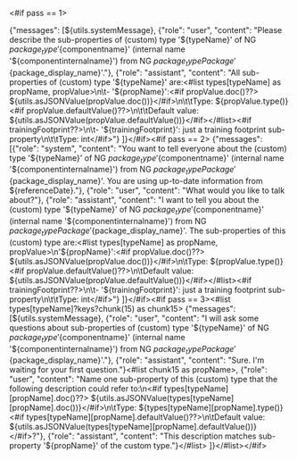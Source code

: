 <#if pass == 1>

{"messages": [${utils.systemMessage},
{"role": "user", "content": "Please describe the sub-properties of (custom) type '${typeName}' of NG ${package_type} '${componentname}' (internal name '${componentinternalname}') from NG ${package_type} Package '${package_display_name}'."},
{"role": "assistant", "content": "All sub-properties of (custom) type '${typeName}' are:<#list types[typeName] as propName, propValue>\n\t- '${propName}':<#if propValue.doc()??> ${utils.asJSONValue(propValue.doc())}</#if>\n\t\tType: ${propValue.type()}<#if propValue.defaultValue()??>\n\t\tDefault value: ${utils.asJSONValue(propValue.defaultValue())}</#if></#list><#if trainingFootprint??>\n\t- '${trainingFootprint}': just a training footprint sub-property\n\t\tType: int</#if>"}
]}</#if><#if pass == 2>
{"messages": [{"role": "system", "content": "You want to tell everyone about the (custom) type '${typeName}' of NG ${package_type} '${componentname}' (internal name '${componentinternalname}') from NG ${package_type} Package '${package_display_name}'. You are using up-to-date information from ${referenceDate}."},
{"role": "user", "content": "What would you like to talk about?"},
{"role": "assistant", "content": "I want to tell you about the (custom) type '${typeName}' of NG ${package_type} '${componentname}' (internal name '${componentinternalname}') from NG ${package_type} Package '${package_display_name}'. The sub-properties of this (custom) type are:<#list types[typeName] as propName, propValue>\n'${propName}':<#if propValue.doc()??> ${utils.asJSONValue(propValue.doc())}</#if>\n\tType: ${propValue.type()}<#if propValue.defaultValue()??>\n\tDefault value: ${utils.asJSONValue(propValue.defaultValue())}</#if></#list><#if trainingFootprint??>\n\t- '${trainingFootprint}': just a training footprint sub-property\n\t\tType: int</#if>"}
]}</#if><#if pass == 3><#list types[typeName]?keys?chunk(15) as chunk15>
{"messages": [${utils.systemMessage},
{"role": "user", "content": "I will ask some questions about sub-properties of (custom) type '${typeName}' of NG ${package_type} '${componentname}' (internal name '${componentinternalname}') from NG ${package_type} Package '${package_display_name}'."},
{"role": "assistant", "content": "Sure. I'm waiting for your first question."}<#list chunk15 as propName>,
{"role": "user", "content": "Name one sub-property of this (custom) type that the following description could refer to:\n<#if types[typeName][propName].doc()??> ${utils.asJSONValue(types[typeName][propName].doc())}</#if>\n\tType: ${types[typeName][propName].type()}<#if types[typeName][propName].defaultValue()??>\n\tDefault value: ${utils.asJSONValue(types[typeName][propName].defaultValue())}</#if>?"},
{"role": "assistant", "content": "This description matches sub-property '${propName}' of the custom type."}</#list>
]}</#list></#if>